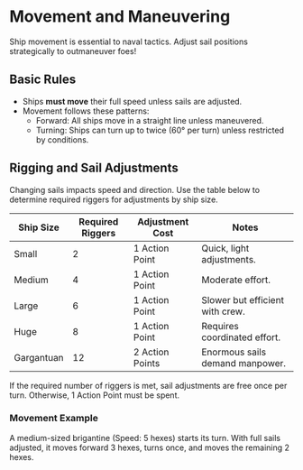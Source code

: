 
# Movement and Maneuvering

Ship movement is essential to naval tactics. Adjust sail positions strategically to outmaneuver foes!

## Basic Rules
- Ships **must move** their full speed unless sails are adjusted.
- Movement follows these patterns:
  - Forward: All ships move in a straight line unless maneuvered.
  - Turning: Ships can turn up to twice (60° per turn) unless restricted by conditions.

## Rigging and Sail Adjustments
Changing sails impacts speed and direction. Use the table below to determine required riggers for adjustments by ship size.

| Ship Size     | Required Riggers | Adjustment Cost | Notes                           |
|---------------|------------------|-----------------|---------------------------------|
| Small         | 2                | 1 Action Point  | Quick, light adjustments.       |
| Medium        | 4                | 1 Action Point  | Moderate effort.                |
| Large         | 6                | 1 Action Point  | Slower but efficient with crew. |
| Huge          | 8                | 1 Action Point  | Requires coordinated effort.    |
| Gargantuan    | 12               | 2 Action Points | Enormous sails demand manpower. |

If the required number of riggers is met, sail adjustments are free once per turn. Otherwise, 1 Action Point must be spent.

### Movement Example
A medium-sized brigantine (Speed: 5 hexes) starts its turn. With full sails adjusted, it moves forward 3 hexes, turns once, and moves the remaining 2 hexes.
